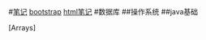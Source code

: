 #[笔记](https://github.com/wangwangla/biji)
[bootstrap](https://github.com/wangwangla/biji/bootstrap)
[html笔记](https://github.com/wangwangla/biji/html笔记)
#数据库
##操作系统
##java基础



[Arrays]